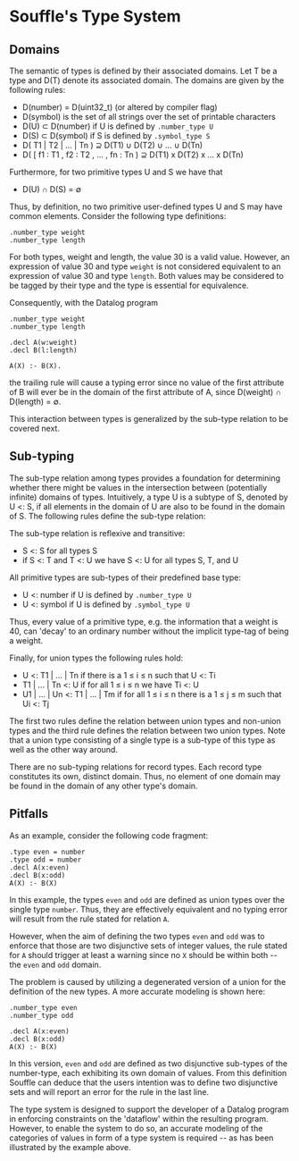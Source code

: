 # Souffle's Type System 



## Domains

The semantic of types is defined by their associated domains. Let T be a type and D(T) denote its associated domain. The domains are given by the following rules:

* D(number) = D(uint32_t) (or altered by compiler flag)
* D(symbol) is the set of all strings over the set of printable characters
* D(U) ⊂ D(number) if U is defined by `.number_type U`
* D(S) ⊂ D(symbol) if S is defined by `.symbol_type S`
* D( T1 | T2 | ... | Tn ) ⊇ D(T1) ∪ D(T2) ∪ ... ∪ D(Tn)
* D( [ f1 : T1 , f2 : T2 , ... , fn : Tn ) ⊇ D(T1) x D(T2) x ... x D(Tn)

Furthermore, for two primitive types U and S we have that

* D(U) ∩ D(S) = ∅

Thus, by definition, no two primitive user-defined types U and S may have common elements. Consider the following type definitions:
```
.number_type weight
.number_type length
```
For both types, weight and length, the value 30 is a valid value. However, an expression of value 30 and type `weight` is not considered equivalent to an expression of value 30 and type `length`. Both values may be considered to be tagged by their type and the type is essential for equivalence.

Consequently, with the Datalog program
```
.number_type weight
.number_type length

.decl A(w:weight)
.decl B(l:length)

A(X) :- B(X).
```
the trailing rule will cause a typing error since no value of the first attribute of B will ever be in the domain of the first attribute of A, since D(weight) ∩ D(length) = ∅.

This interaction between types is generalized by the sub-type relation to be covered next.


## Sub-typing

The sub-type relation among types provides a foundation for determining whether there might be values in the intersection between (potentially infinite) domains of types. Intuitively, a type U is a subtype of S, denoted by U <: S, if all elements in the domain of U are also to be found in the domain of S. The following rules define the sub-type relation:

The sub-type relation is reflexive and transitive:
* S <: S for all types S
* if S <: T and T <: U we have S <: U for all types S, T, and U

All primitive types are sub-types of their predefined base type:
* U <: number if U is defined by `.number_type U`
* U <: symbol if U is defined by `.symbol_type U`

Thus, every value of a primitive type, e.g. the information that a weight is 40, can 'decay' to an ordinary number without the implicit type-tag of being a weight.

Finally, for union types the following rules hold:
* U <: T1 | ... | Tn if there is a 1 ≤ i ≤ n such that U <: Ti
* T1 | ... | Tn <: U if for all 1 ≤ i ≤ n we have Ti <: U
* U1 | ... | Un <: T1 | ... | Tm  if for all 1 ≤ i ≤ n there is a 1 ≤ j ≤ m such that Ui <: Tj

The first two rules define the relation between union types and non-union types and the third rule defines the relation between two union types. Note that a union type consisting of a single type is a sub-type of this type as well as the other way around.

There are no sub-typing relations for record types. Each record type constitutes its own, distinct domain. Thus, no element of one domain may be found in the domain of any other type's domain.

## Pitfalls

As an example, consider the following code fragment:
```
.type even = number
.type odd = number
.decl A(x:even)
.decl B(x:odd)
A(X) :- B(X)
```
In this example, the types `even` and `odd` are defined as union types over the single type `number`. Thus, they are effectively equivalent and no typing error will result from the rule stated for relation `A`.

However, when the aim of defining the two types `even` and `odd` was to enforce that those are two disjunctive sets of integer values, the rule stated for `A` should trigger at least a warning since no `X` should be within both -- the `even` and `odd` domain.

The problem is caused by utilizing a degenerated version of a union for the definition of the new types. A more accurate modeling is shown here:
```
.number_type even
.number_type odd

.decl A(x:even)
.decl B(x:odd)
A(X) :- B(X)
```
In this version, `even` and `odd` are defined as two disjunctive sub-types of the number-type, each exhibiting its own domain of values. From this definition Souffle can deduce that the users intention was to define two disjunctive sets and will report an error for the rule in the last line.

The type system is designed to support the developer of a Datalog program in enforcing constraints on the 'dataflow' within the resulting program. However, to enable the system to do so, an accurate modeling of the categories of values in form of a type system is required -- as has been illustrated by the example above.

